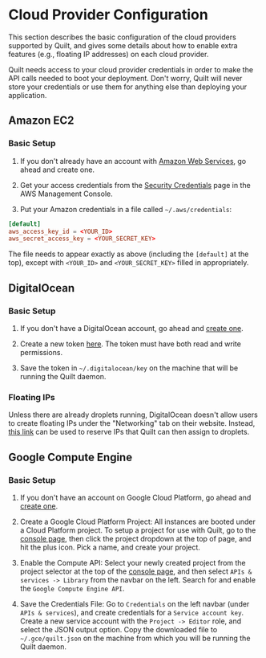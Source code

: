 # Cloud Provider Configuration

This section describes the basic configuration of the cloud providers supported
by Quilt, and gives some details about how to enable extra features (e.g.,
floating IP addresses) on each cloud provider.

Quilt needs access to your cloud provider credentials in order to make the API
calls needed to boot your deployment. Don't worry, Quilt will never store
your credentials or use them for anything else than deploying your application.

## Amazon EC2

### Basic Setup
1. If you don't already have an account with
   [Amazon Web Services](https://aws.amazon.com/ec2/), go ahead and create one.

2. Get your access credentials from the [Security Credentials](https://console.aws.amazon.com/iam/home?#security_credential)
   page in the AWS Management Console.

3. Put your Amazon credentials in a file called `~/.aws/credentials`:

```conf
[default]
aws_access_key_id = <YOUR_ID>
aws_secret_access_key = <YOUR_SECRET_KEY>
```

The file needs to appear exactly as above (including the `[default]` at the
top), except with `<YOUR_ID>` and `<YOUR_SECRET_KEY>` filled in appropriately.

## DigitalOcean

### Basic Setup
1. If you don't have a DigitalOcean account, go ahead and
   [create one](https://www.digitalocean.com/).

2. Create a new token [here](https://cloud.digitalocean.com/settings/api/tokens).
   The token must have both read and write permissions.

3. Save the token in `~/.digitalocean/key` on the machine that will be running
  the Quilt daemon.

### Floating IPs
Unless there are already droplets running, DigitalOcean doesn't allow users to
create floating IPs under the "Networking" tab on their website. Instead, [this
link](https://cloud.digitalocean.com/networking/floating_ips/datacenter) can be
used to reserve IPs that Quilt can then assign to droplets.

## Google Compute Engine

### Basic Setup
1. If you don't have an account on Google Cloud Platform, go ahead and
   [create one](https://cloud.google.com/compute/).

2. Create a Google Cloud Platform Project: All instances are booted under a
   Cloud Platform project. To setup a project for use with Quilt, go to the
   [console page](http://console.cloud.google.com), then click the project
   dropdown at the top of page, and hit the plus icon. Pick a name, and create
   your project.

3. Enable the Compute API: Select your newly created project from the project
   selector at the top of the [console page](http://console.cloud.google.com),
   and then select `APIs & services -> Library` from the navbar on the left. Search
   for and enable the `Google Compute Engine API`.

4. Save the Credentials File: Go to `Credentials` on the left navbar (under `APIs
   & services`), and create credentials for a `Service account key`. Create a new
   service account with the `Project -> Editor` role, and select the JSON output
   option. Copy the downloaded file to `~/.gce/quilt.json` on the machine from
   which you will be running the Quilt daemon.
